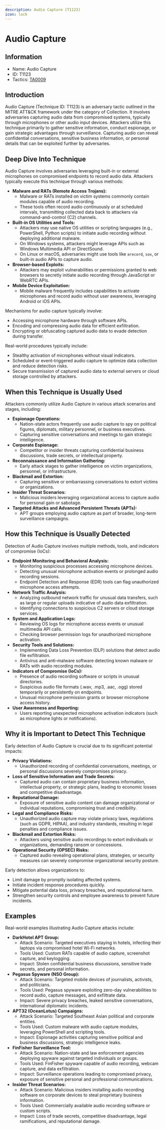 ```yaml
---
description: Audio Capture [T1123]
icon: lock
---
```


# Audio Capture

## Information

* Name: Audio Capture
* ID: T1123
* Tactics: [TA0009](./)

## Introduction

Audio Capture (Technique ID: T1123) is an adversary tactic outlined in the MITRE ATT\&CK framework under the category of Collection. It involves adversaries capturing audio data from compromised systems, typically through microphones or other audio input devices. Attackers utilize this technique primarily to gather sensitive information, conduct espionage, or gain strategic advantages through surveillance. Capturing audio can reveal confidential conversations, sensitive business information, or personal details that can be exploited further by adversaries.

## Deep Dive Into Technique

Audio Capture involves adversaries leveraging built-in or external microphones on compromised endpoints to record audio data. Attackers typically execute this technique through various methods:

* **Malware and RATs (Remote Access Trojans):**
  * Malware or RATs installed on victim systems commonly contain modules capable of audio recording.
  * These tools often record audio continuously or at scheduled intervals, transmitting collected data back to attackers via command-and-control (C2) channels.
* **Built-in OS Utilities and Tools:**
  * Attackers may use native OS utilities or scripting languages (e.g., PowerShell, Python scripts) to initiate audio recording without deploying additional malware.
  * On Windows systems, attackers might leverage APIs such as Windows Multimedia API or DirectSound.
  * On Linux or macOS, adversaries might use tools like `arecord`, `sox`, or built-in audio APIs to capture audio.
* **Browser-based Exploits:**
  * Attackers may exploit vulnerabilities or permissions granted to web browsers to secretly initiate audio recording through JavaScript or WebRTC APIs.
* **Mobile Device Exploitation:**
  * Mobile malware frequently includes capabilities to activate microphones and record audio without user awareness, leveraging Android or iOS APIs.

Mechanisms for audio capture typically involve:

* Accessing microphone hardware through software APIs.
* Encoding and compressing audio data for efficient exfiltration.
* Encrypting or obfuscating captured audio data to evade detection during transfer.

Real-world procedures typically include:

* Stealthy activation of microphones without visual indicators.
* Scheduled or event-triggered audio capture to optimize data collection and reduce detection risks.
* Secure transmission of captured audio data to external servers or cloud storage controlled by attackers.

## When this Technique is Usually Used

Attackers commonly utilize Audio Capture in various attack scenarios and stages, including:

* **Espionage Operations:**
  * Nation-state actors frequently use audio capture to spy on political figures, diplomats, military personnel, or business executives.
  * Capturing sensitive conversations and meetings to gain strategic intelligence.
* **Corporate Espionage:**
  * Competitor or insider threats capturing confidential business discussions, trade secrets, or intellectual property.
* **Reconnaissance and Information Gathering:**
  * Early attack stages to gather intelligence on victim organizations, personnel, or infrastructure.
* **Blackmail and Extortion:**
  * Capturing sensitive or embarrassing conversations to extort victims or organizations.
* **Insider Threat Scenarios:**
  * Malicious insiders leveraging organizational access to capture audio for personal gain or sabotage.
* **Targeted Attacks and Advanced Persistent Threats (APTs):**
  * APT groups employing audio capture as part of broader, long-term surveillance campaigns.

## How this Technique is Usually Detected

Detection of Audio Capture involves multiple methods, tools, and indicators of compromise (IoCs):

* **Endpoint Monitoring and Behavioral Analysis:**
  * Monitoring suspicious processes accessing microphone devices.
  * Detecting unusual microphone activation events or prolonged audio recording sessions.
  * Endpoint Detection and Response (EDR) tools can flag unauthorized microphone access attempts.
* **Network Traffic Analysis:**
  * Analyzing outbound network traffic for unusual data transfers, such as large or regular uploads indicative of audio data exfiltration.
  * Identifying connections to suspicious C2 servers or cloud storage services.
* **System and Application Logs:**
  * Reviewing OS logs for microphone access events or unusual multimedia API calls.
  * Checking browser permission logs for unauthorized microphone activation.
* **Security Tools and Solutions:**
  * Implementing Data Loss Prevention (DLP) solutions that detect audio file exfiltration.
  * Antivirus and anti-malware software detecting known malware or RATs with audio recording modules.
* **Indicators of Compromise (IoCs):**
  * Presence of audio recording software or scripts in unusual directories.
  * Suspicious audio file formats (.wav, .mp3, .aac, .ogg) stored temporarily or persistently on endpoints.
  * Unusual microphone permission grants or browser microphone access history.
* **User Awareness and Reporting:**
  * Users reporting unexpected microphone activation indicators (such as microphone lights or notifications).

## Why it is Important to Detect This Technique

Early detection of Audio Capture is crucial due to its significant potential impacts:

* **Privacy Violations:**
  * Unauthorized recording of confidential conversations, meetings, or personal discussions severely compromises privacy.
* **Loss of Sensitive Information and Trade Secrets:**
  * Captured audio can contain proprietary business information, intellectual property, or strategic plans, leading to economic losses and competitive disadvantage.
* **Reputational Damage:**
  * Exposure of sensitive audio content can damage organizational or individual reputations, compromising trust and credibility.
* **Legal and Compliance Risks:**
  * Unauthorized audio capture may violate privacy laws, regulations (such as GDPR, HIPAA), and industry standards, resulting in legal penalties and compliance issues.
* **Blackmail and Extortion Risks:**
  * Attackers using sensitive audio recordings to extort individuals or organizations, demanding ransom or concessions.
* **Operational Security (OPSEC) Risks:**
  * Captured audio revealing operational plans, strategies, or security measures can severely compromise organizational security posture.

Early detection allows organizations to:

* Limit damage by promptly isolating affected systems.
* Initiate incident response procedures quickly.
* Mitigate potential data loss, privacy breaches, and reputational harm.
* Strengthen security controls and employee awareness to prevent future incidents.

## Examples

Real-world examples illustrating Audio Capture attacks include:

* **DarkHotel APT Group:**
  * Attack Scenario: Targeted executives staying in hotels, infecting their laptops via compromised hotel Wi-Fi networks.
  * Tools Used: Custom RATs capable of audio capture, screenshot capture, and keylogging.
  * Impact: Stolen confidential business discussions, sensitive trade secrets, and personal information.
* **Pegasus Spyware (NSO Group):**
  * Attack Scenario: Targeted mobile devices of journalists, activists, and politicians.
  * Tools Used: Pegasus spyware exploiting zero-day vulnerabilities to record audio, capture messages, and exfiltrate data.
  * Impact: Severe privacy breaches, leaked sensitive conversations, international diplomatic incidents.
* **APT32 (OceanLotus) Campaigns:**
  * Attack Scenario: Targeted Southeast Asian political and corporate entities.
  * Tools Used: Custom malware with audio capture modules, leveraging PowerShell and scripting tools.
  * Impact: Espionage activities capturing sensitive political and business discussions, strategic intelligence leaks.
* **FinFisher Surveillance Tool:**
  * Attack Scenario: Nation-state and law enforcement agencies deploying spyware against targeted individuals or groups.
  * Tools Used: FinFisher spyware capable of audio recording, webcam capture, and data exfiltration.
  * Impact: Surveillance operations leading to compromised privacy, exposure of sensitive personal and professional communications.
* **Insider Threat Scenarios:**
  * Attack Scenario: Malicious insiders installing audio recording software on corporate devices to steal proprietary business information.
  * Tools Used: Commercially available audio recording software or custom scripts.
  * Impact: Loss of trade secrets, competitive disadvantage, legal ramifications, and reputational damage.
